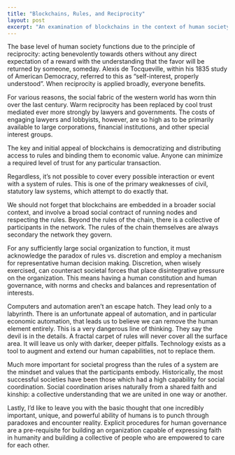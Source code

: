 ```yaml
---
title: "Blockchains, Rules, and Reciprocity"
layout: post
excerpt: "An examination of blockchains in the context of human society, rule-based systems, social paradoxes, and law"
---
```


The base level of human society functions due to the principle of reciprocity: acting benevolently towards others without any direct expectation of a reward with the understanding that the favor will be returned by someone, someday. Alexis de Tocqueville, within his 1835 study of American Democracy, referred to this as “self-interest, properly understood”. When reciprocity is applied broadly, everyone benefits.

For various reasons, the social fabric of the western world has worn thin over the last century. Warm reciprocity has been replaced by cool trust mediated ever more strongly by lawyers and governments. The costs of engaging lawyers and lobbyists, however, are so high as to be primarily available to large corporations, financial institutions, and other special interest groups.

The key and initial appeal of blockchains is democratizing and distributing access to rules and binding them to economic value. Anyone can minimize a required level of trust for any particular transaction.

Regardless, it’s not possible to cover every possible interaction or event with a system of rules. This is one of the primary weaknesses of civil, statutory law systems, which attempt to do exactly that.

We should not forget that blockchains are embedded in a broader social context, and involve a broad social contract of running nodes and respecting the rules. Beyond the rules of the chain, there is a collective of participants in the network. The rules of the chain themselves are always secondary the network they govern.

For any sufficiently large social organization to function, it must acknowledge the paradox of rules vs. discretion and employ a mechanism for representative human decision making. Discretion, when wisely exercised, can counteract societal forces that place disintegrative pressure on the organization. This means having a human constitution and human governance, with norms and checks and balances and representation of interests.

Computers and automation aren’t an escape hatch. They lead only to a labyrinth. There is an unfortunate appeal of automation, and in particular economic automation, that leads us to believe we can remove the human element entirely. This is a very dangerous line of thinking. They say the devil is in the details. A fractal carpet of rules will never cover all the surface area. It will leave us only with darker, deeper pitfalls. Technology exists as a tool to augment and extend our human capabilities, not to replace them.

Much more important for societal progress than the rules of a system are the mindset and values that the participants embody. Historically, the most successful societies have been those which had a high capability for social coordination. Social coordination arises naturally from a shared faith and kinship: a collective understanding that we are united in one way or another.

Lastly, I’d like to leave you with the basic thought that one incredibly important, unique, and powerful ability of humans is to punch through paradoxes and encounter reality. Explicit procedures for human governance are a pre-requisite for building an organization capable of expressing faith in humanity and building a collective of people who are empowered to care for each other.
